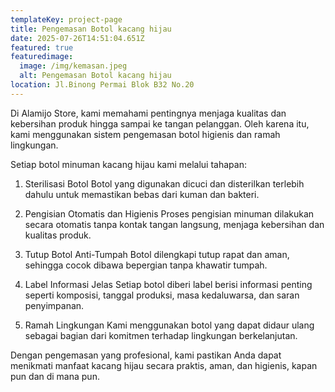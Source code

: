 ```yaml
---
templateKey: project-page
title: Pengemasan Botol kacang hijau
date: 2025-07-26T14:51:04.651Z
featured: true
featuredimage:
  image: /img/kemasan.jpeg
  alt: Pengemasan Botol kacang hijau
location: Jl.Binong Permai Blok B32 No.20
---
```

Di Alamijo Store, kami memahami pentingnya menjaga kualitas dan kebersihan produk hingga sampai ke tangan pelanggan. Oleh karena itu, kami menggunakan sistem pengemasan botol higienis dan ramah lingkungan.

Setiap botol minuman kacang hijau kami melalui tahapan:

1. Sterilisasi Botol
Botol yang digunakan dicuci dan disterilkan terlebih dahulu untuk memastikan bebas dari kuman dan bakteri.

2. Pengisian Otomatis dan Higienis
Proses pengisian minuman dilakukan secara otomatis tanpa kontak tangan langsung, menjaga kebersihan dan kualitas produk.

3. Tutup Botol Anti-Tumpah
Botol dilengkapi tutup rapat dan aman, sehingga cocok dibawa bepergian tanpa khawatir tumpah.

4. Label Informasi Jelas
Setiap botol diberi label berisi informasi penting seperti komposisi, tanggal produksi, masa kedaluwarsa, dan saran penyimpanan.

5. Ramah Lingkungan
Kami menggunakan botol yang dapat didaur ulang sebagai bagian dari komitmen terhadap lingkungan berkelanjutan.

Dengan pengemasan yang profesional, kami pastikan Anda dapat menikmati manfaat kacang hijau secara praktis, aman, dan higienis, kapan pun dan di mana pun.